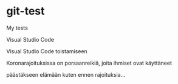 # git-test

My tests

Visual Studio Code

Visual Studio Code toistamiseen

Koronarajoituksissa on porsaanreikiä, joita ihmiset ovat käyttäneet

päästäkseen elämään kuten ennen rajoituksia...